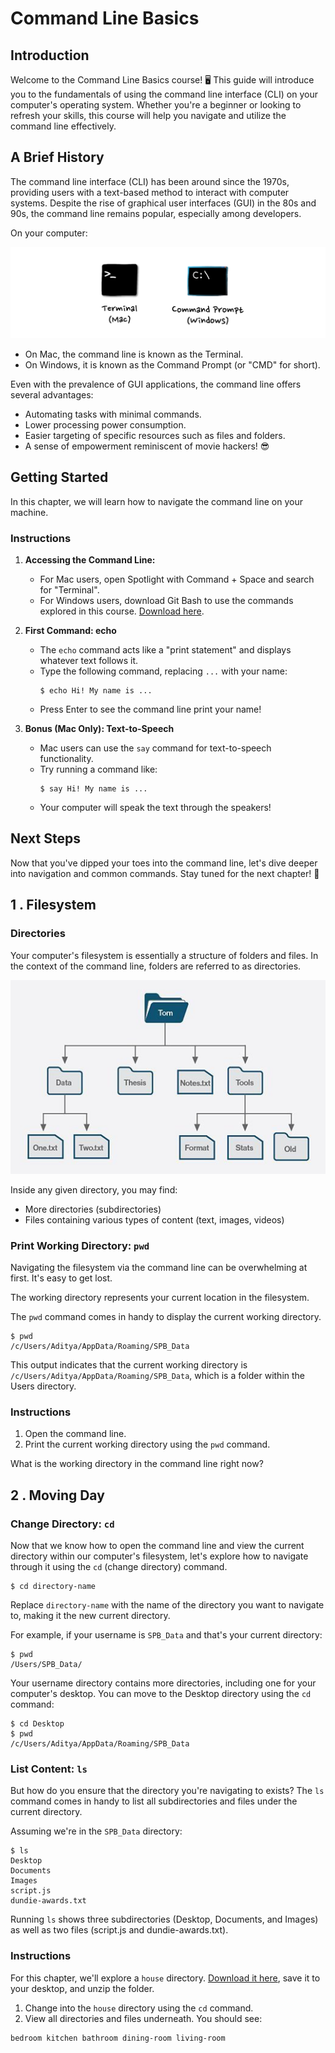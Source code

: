 # Command Line Basics

## Introduction
Welcome to the Command Line Basics course! 🖥️ This guide will introduce you to the fundamentals of using the command line interface (CLI) on your computer's operating system. Whether you're a beginner or looking to refresh your skills, this course will help you navigate and utilize the command line effectively.

## A Brief History
The command line interface (CLI) has been around since the 1970s, providing users with a text-based method to interact with computer systems. Despite the rise of graphical user interfaces (GUI) in the 80s and 90s, the command line remains popular, especially among developers.

On your computer:

![Command Line Icon](commandline.png)
- On Mac, the command line is known as the Terminal.
- On Windows, it is known as the Command Prompt (or "CMD" for short).

Even with the prevalence of GUI applications, the command line offers several advantages:
- Automating tasks with minimal commands.
- Lower processing power consumption.
- Easier targeting of specific resources such as files and folders.
- A sense of empowerment reminiscent of movie hackers! 😎

## Getting Started
In this chapter, we will learn how to navigate the command line on your machine.

### Instructions
1. **Accessing the Command Line:**
    - For Mac users, open Spotlight with Command + Space and search for "Terminal".
    - For Windows users, download Git Bash to use the commands explored in this course. [Download here](https://git-scm.com/downloads).

2. **First Command: echo**
    - The `echo` command acts like a "print statement" and displays whatever text follows it.
    - Type the following command, replacing `...` with your name:
        ```
        $ echo Hi! My name is ...
        ```
    - Press Enter to see the command line print your name!

3. **Bonus (Mac Only): Text-to-Speech**
    - Mac users can use the `say` command for text-to-speech functionality.
    - Try running a command like:
        ```
        $ say Hi! My name is ...
        ```
    - Your computer will speak the text through the speakers!

## Next Steps
Now that you've dipped your toes into the command line, let's dive deeper into navigation and common commands. Stay tuned for the next chapter! 🚀

## 1 . Filesystem

### Directories

Your computer's filesystem is essentially a structure of folders and files. In the context of the command line, folders are referred to as directories.

![Filesystem diagram](diagram.png)

Inside any given directory, you may find:

- More directories (subdirectories)
- Files containing various types of content (text, images, videos)

### Print Working Directory: `pwd`

Navigating the filesystem via the command line can be overwhelming at first. It's easy to get lost.

The working directory represents your current location in the filesystem.

The `pwd` command comes in handy to display the current working directory.

```
$ pwd
/c/Users/Aditya/AppData/Roaming/SPB_Data
```

This output indicates that the current working directory is `/c/Users/Aditya/AppData/Roaming/SPB_Data`, which is a folder within the Users directory.

###  Instructions

1. Open the command line.
2. Print the current working directory using the `pwd` command.

What is the working directory in the command line right now?


## 2 .  Moving Day

### Change Directory: `cd`

Now that we know how to open the command line and view the current directory within our computer's filesystem, let's explore how to navigate through it using the `cd` (change directory) command.

```
$ cd directory-name
```

Replace `directory-name` with the name of the directory you want to navigate to, making it the new current directory.

For example, if your username is `SPB_Data` and that's your current directory:

```
$ pwd
/Users/SPB_Data/
```

Your username directory contains more directories, including one for your computer's desktop. You can move to the Desktop directory using the `cd` command:

```
$ cd Desktop
$ pwd
/c/Users/Aditya/AppData/Roaming/SPB_Data
```

### List Content: `ls`

But how do you ensure that the directory you're navigating to exists? The `ls` command comes in handy to list all subdirectories and files under the current directory.

Assuming we're in the `SPB_Data` directory:

```
$ ls
Desktop
Documents
Images
script.js
dundie-awards.txt
```

Running `ls` shows three subdirectories (Desktop, Documents, and Images) as well as two files (script.js and dundie-awards.txt).

### Instructions

For this chapter, we'll explore a `house` directory. [Download it here](https://drive.google.com/u/0/uc?id=1pQ0gfmyBeSIZ-27W-_DB-GFGOfWOLsNW&export=download), save it to your desktop, and unzip the folder.

1. Change into the `house` directory using the `cd` command.
2. View all directories and files underneath. You should see:
```
bedroom kitchen bathroom dining-room living-room
```

